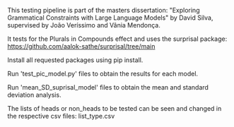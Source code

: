 This testing pipeline is part of the masters dissertation: "Exploring Grammatical Constraints with Large Language Models" by David Silva, supervised by João Veríssimo and Vânia Mendonça.

It tests for the Plurals in Compounds effect and uses the surprisal package: 
https://github.com/aalok-sathe/surprisal/tree/main

Install all requested packages using pip install.

Run 'test_pic_model.py' files to obtain the results for each model.

Run 'mean_SD_suprisal_model' files to obtain the mean and standard deviation analysis.

The lists of heads or non_heads to be tested can be seen and changed in the respective csv files: list_type.csv
